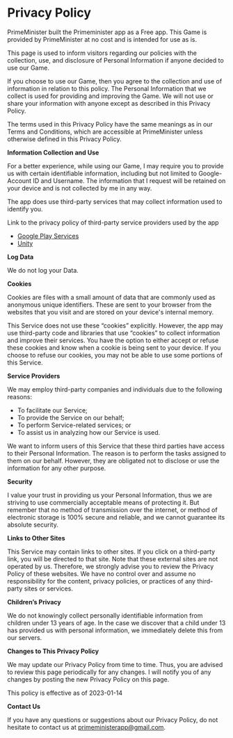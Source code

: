 # Privacy Policy

PrimeMinister built the Primeminister app as a Free app. This Game is provided by PrimeMinister at no cost and is intended for use as is.

This page is used to inform visitors regarding our policies with the collection, use, and disclosure of Personal Information if anyone decided to use our Game.

If you choose to use our Game, then you agree to the collection and use of information in relation to this policy. The Personal Information that we collect is used for providing and improving the Game. We will not use or share your information with anyone except as described in this Privacy Policy.

The terms used in this Privacy Policy have the same meanings as in our Terms and Conditions, which are accessible at PrimeMinister unless otherwise defined in this Privacy Policy.

**Information Collection and Use**

For a better experience, while using our Game, I may require you to provide us with certain identifiable information, including but not limited to Google-Account ID and Username. The information that I request will be retained on your device and is not collected by me in any way.

The app does use third-party services that may collect information used to identify you.

Link to the privacy policy of third-party service providers used by the app

*   [Google Play Services](https://www.google.com/policies/privacy/)
*   [Unity](https://unity3d.com/legal/privacy-policy)

**Log Data**

We do not log your Data. 

**Cookies**

Cookies are files with a small amount of data that are commonly used as anonymous unique identifiers. These are sent to your browser from the websites that you visit and are stored on your device's internal memory.

This Service does not use these “cookies” explicitly. However, the app may use third-party code and libraries that use “cookies” to collect information and improve their services. You have the option to either accept or refuse these cookies and know when a cookie is being sent to your device. If you choose to refuse our cookies, you may not be able to use some portions of this Service.

**Service Providers**

We may employ third-party companies and individuals due to the following reasons:

*   To facilitate our Service;
*   To provide the Service on our behalf;
*   To perform Service-related services; or
*   To assist us in analyzing how our Service is used.

We want to inform users of this Service that these third parties have access to their Personal Information. The reason is to perform the tasks assigned to them on our behalf. However, they are obligated not to disclose or use the information for any other purpose.

**Security**

I value your trust in providing us your Personal Information, thus we are striving to use commercially acceptable means of protecting it. But remember that no method of transmission over the internet, or method of electronic storage is 100% secure and reliable, and we cannot guarantee its absolute security.

**Links to Other Sites**

This Service may contain links to other sites. If you click on a third-party link, you will be directed to that site. Note that these external sites are not operated by us. Therefore, we strongly advise you to review the Privacy Policy of these websites. We have no control over and assume no responsibility for the content, privacy policies, or practices of any third-party sites or services.

**Children’s Privacy**

We do not knowingly collect personally identifiable information from children under 13 years of age. In the case we discover that a child under 13 has provided us with personal information, we immediately delete this from our servers.

**Changes to This Privacy Policy**

We may update our Privacy Policy from time to time. Thus, you are advised to review this page periodically for any changes. I will notify you of any changes by posting the new Privacy Policy on this page.

This policy is effective as of 2023-01-14

**Contact Us**

If you have any questions or suggestions about our Privacy Policy, do not hesitate to contact us at primeministerapp@gmail.com.
